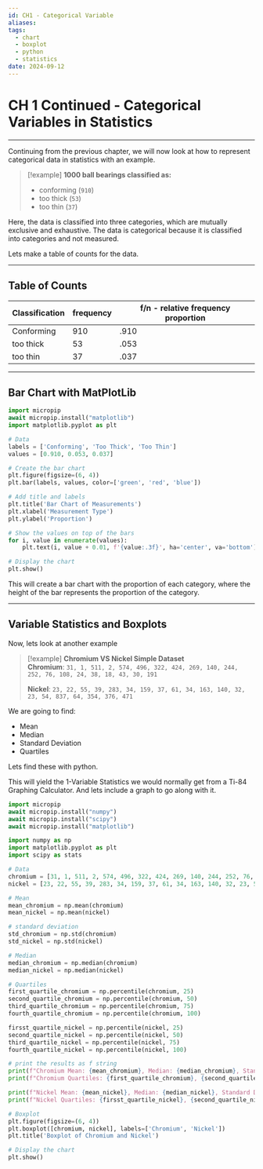 ```yaml
---
id: CH1 - Categorical Variable
aliases: 
tags:
  - chart
  - boxplot
  - python
  - statistics
date: 2024-09-12
---
```

# CH 1 Continued - Categorical Variables in Statistics

---

Continuing from the previous chapter, we will now look at how to represent categorical data in statistics with an example.

> [!example] **1000 ball bearings classified as:**
>
> - conforming (`910`)
> - too thick (`53`)
> - too thin (`37`)

Here, the data is classified into three categories, which are mutually exclusive and exhaustive. The data is categorical because it is classified into categories and not measured.

Lets make a table of counts for the data.

---

## Table of Counts

| Classification | frequency | f/n - relative frequency proportion |
| -------------- | --------- | ----------------------------------- |
| Conforming     | 910       | .910                                |
| too thick      | 53        | .053                                |
| too thin       | 37        | .037                                |

---

## Bar Chart with MatPlotLib

```python
import micropip
await micropip.install("matplotlib")
import matplotlib.pyplot as plt

# Data
labels = ['Conforming', 'Too Thick', 'Too Thin']
values = [0.910, 0.053, 0.037]

# Create the bar chart
plt.figure(figsize=(6, 4))
plt.bar(labels, values, color=['green', 'red', 'blue'])

# Add title and labels
plt.title('Bar Chart of Measurements')
plt.xlabel('Measurement Type')
plt.ylabel('Proportion')

# Show the values on top of the bars
for i, value in enumerate(values):
    plt.text(i, value + 0.01, f'{value:.3f}', ha='center', va='bottom')

# Display the chart
plt.show()
```

This will create a bar chart with the proportion of each category, where the height of the bar represents the proportion of the category.

---

## Variable Statistics and Boxplots

Now, lets look at another example

> [!example] **Chromium VS Nickel Simple Dataset**  
> **Chromium**: `31, 1, 511, 2, 574, 496, 322, 424, 269, 140, 244, 252, 76, 108, 24, 38, 18, 43, 30, 191`
>
> **Nickel**: `23, 22, 55, 39, 283, 34, 159, 37, 61, 34, 163, 140, 32, 23, 54, 837, 64, 354, 376, 471`

We are going to find:

- Mean
- Median
- Standard Deviation
- Quartiles

Lets find these with python.

This will yield the 1-Variable Statistics we would normally get from a Ti-84 Graphing Calculator. And lets include a graph to go along with it.

```python
import micropip
await micropip.install("numpy")
await micropip.install("scipy")
await micropip.install("matplotlib")

import numpy as np
import matplotlib.pyplot as plt
import scipy as stats

# Data
chromium = [31, 1, 511, 2, 574, 496, 322, 424, 269, 140, 244, 252, 76, 108, 24, 38, 18, 43, 30, 191]
nickel = [23, 22, 55, 39, 283, 34, 159, 37, 61, 34, 163, 140, 32, 23, 54, 837, 64, 354, 376, 471]

# Mean
mean_chromium = np.mean(chromium)
mean_nickel = np.mean(nickel)

# standard deviation
std_chromium = np.std(chromium)
std_nickel = np.std(nickel)

# Median
median_chromium = np.median(chromium)
median_nickel = np.median(nickel)

# Quartiles
first_quartile_chromium = np.percentile(chromium, 25)
second_quartile_chromium = np.percentile(chromium, 50)
third_quartile_chromium = np.percentile(chromium, 75)
fourth_quartile_chromium = np.percentile(chromium, 100)

firsst_quartile_nickel = np.percentile(nickel, 25)
second_quartile_nickel = np.percentile(nickel, 50)
third_quartile_nickel = np.percentile(nickel, 75)
fourth_quartile_nickel = np.percentile(nickel, 100)

# print the results as f string
print(f"Chromium Mean: {mean_chromium}, Median: {median_chromium}, Standard Deviation: {std_chromium}")
print(f"Chromium Quartiles: {first_quartile_chromium}, {second_quartile_chromium}, {third_quartile_chromium}, {fourth_quartile_chromium}")

print(f"Nickel Mean: {mean_nickel}, Median: {median_nickel}, Standard Deviation: {std_nickel}")
print(f"Nickel Quartiles: {firsst_quartile_nickel}, {second_quartile_nickel}, {third_quartile_nickel}, {fourth_quartile_nickel}")

# Boxplot
plt.figure(figsize=(6, 4))
plt.boxplot([chromium, nickel], labels=['Chromium', 'Nickel'])
plt.title('Boxplot of Chromium and Nickel')

# Display the chart
plt.show()
```

